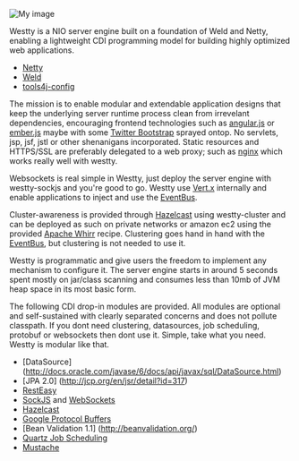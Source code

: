 ![My image](https://raw.github.com/deephacks/westty/master/westty.png)

Westty is a NIO server engine built on a foundation of Weld and Netty, enabling a lightweight CDI 
programming model for building highly optimized web applications. 

* [Netty](http://netty.io)
* [Weld](http://seamframework.org/Weld)
* [tools4j-config](https://github.com/deephacks/tools4j-config)

The mission is to enable modular and extendable application designs that keep the underlying server runtime process 
clean from irrevelant dependencies, encouraging frontend technologies such as [angular.js](http://angularjs.org) or 
[ember.js](http://emberjs.com) maybe with some [Twitter Bootstrap](http://twitter.github.com/bootstrap/) sprayed ontop. 
No servlets, jsp, jsf, jstl or other shenanigans incorporated. Static resources and HTTPS/SSL are preferably delegated 
to a web proxy; such as [nginx](http://wiki.nginx.org/Main) which works really well with westty. 

Websockets is real simple in Westty, just deploy the server engine with westty-sockjs and you're good to go. Westty use 
[Vert.x](http://vertx.io/) internally and enable applications to inject and use the [EventBus](http://vertx.io/api/java/api/org/vertx/java/core/eventbus/EventBus.html).

Cluster-awareness is provided through [Hazelcast](http://www.hazelcast.com) using westty-cluster and can be deployed 
as such on private networks or amazon ec2 using the provided [Apache Whirr](http://whirr.apache.org) recipe. Clustering 
goes hand in hand with the [EventBus](http://vertx.io/api/java/api/org/vertx/java/core/eventbus/EventBus.html), but
clustering is not needed to use it.

Westty is programmatic and give users the freedom to implement any mechanism to configure it. The server engine 
starts in around 5 seconds spent mostly on jar/class scanning and consumes less than 10mb of JVM heap space in its most
basic form.

The following CDI drop-in modules are provided. All modules are optional and self-sustained with clearly separated 
concerns and does not pollute classpath. If you dont need clustering, datasources, job scheduling, 
protobuf or websockets then dont use it. Simple, take what you need. Westty is modular like that.


* [DataSource] (http://docs.oracle.com/javase/6/docs/api/javax/sql/DataSource.html)
* [JPA 2.0] (http://jcp.org/en/jsr/detail?id=317)
* [RestEasy](http://www.jboss.org/resteasy)
* [SockJS](https://github.com/sockjs/sockjs-protocol) and [WebSockets](http://tools.ietf.org/html/rfc6455)
* [Hazelcast](http://www.hazelcast.com)
* [Google Protocol Buffers](https://developers.google.com/protocol-buffers/docs/overview)
* [Bean Validation 1.1] (http://beanvalidation.org/)
* [Quartz Job Scheduling](http://quartz-scheduler.org)
* [Mustache](http://mustache.github.com/)



